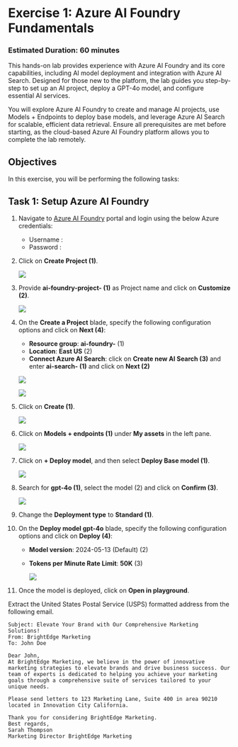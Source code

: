 # **Exercise 1**: Azure AI Foundry Fundamentals

### Estimated Duration: 60 minutes

This hands-on lab provides experience with Azure AI Foundry and its core capabilities, including AI model deployment and integration with Azure AI Search. Designed for those new to the platform, the lab guides you step-by-step to set up an AI project, deploy a GPT-4o model, and configure essential AI services.

You will explore Azure AI Foundry to create and manage AI projects, use Models + Endpoints to deploy base models, and leverage Azure AI Search for scalable, efficient data retrieval. Ensure all prerequisites are met before starting, as the cloud-based Azure AI Foundry platform allows you to complete the lab remotely.

## Objectives

In this exercise, you will be performing the following tasks:

## Task 1: Setup Azure AI Foundry

1. Navigate to [Azure AI Foundry](https://ai.azure.com/) portal and login using the below Azure credentials:

   - Username : <inject key="AzureAdUserEmail"></inject>
   - Password : <inject key="AzureAdUserPassword"></inject>

1. Click on **Create Project (1)**.

    ![](./media/image_001.png)
1. Provide **ai-foundry-project-<inject key="Deployment ID" enableCopy="false"></inject> (1)** as Project name and click on **Customize (2)**.

    ![](./media/image_002.png)
1. On the **Create a Project** blade, specify the following configuration options and click on **Next (4)**:
   - **Resource group**: **ai-foundry-<inject key="Deployment ID" enableCopy="false"></inject>** (1)
   - **Location**: **East US** (2)
   - **Connect Azure AI Search**: click on **Create new AI Search (3)** and enter **ai-search-<inject key="Deployment ID" enableCopy="false"></inject> (1)** and click on **Next (2)**

    ![](./media/image_003.png)

    ![](./media/image_004.png)
1. Click on **Create (1)**.

    ![](./media/image_005.png)
1. Click on **Models + endpoints (1)** under **My assets** in the left pane.

    ![](./media/image_006.png)
1. Click on **+ Deploy model**, and then select **Deploy Base model (1)**.

    ![](./media/image_007.png)
1. Search for **gpt-4o (1)**, select the model (2) and click on **Confirm (3)**.

    ![](./media/image_008.png)
1. Change the **Deployment type** to **Standard (1)**.
1. On the **Deploy model gpt-4o** blade, specify the following configuration options and click on **Deploy (4)**:
   - **Model version**: 2024-05-13 (Default) (2)
   - **Tokens per Minute Rate Limit**: **50K** (3)

        ![](./media/image_009.png)
1. Once the model is deployed, click on **Open in playground**.

Extract the United States Postal Service (USPS) formatted address from the following email.

    Subject: Elevate Your Brand with Our Comprehensive Marketing Solutions!
    From: BrightEdge Marketing
    To: John Doe

    Dear John,
    At BrightEdge Marketing, we believe in the power of innovative marketing strategies to elevate brands and drive business success. Our team of experts is dedicated to helping you achieve your marketing goals through a comprehensive suite of services tailored to your unique needs.

    Please send letters to 123 Marketing Lane, Suite 400 in area 90210 located in Innovation City California.

    Thank you for considering BrightEdge Marketing.
    Best regards,
    Sarah Thompson
    Marketing Director BrightEdge Marketing
